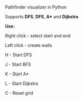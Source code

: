 Pathfinder visualizer in Python

Supports <b>DFS</b>, <b>DFS</b>, <b>A*</b> and <b>Dijkstra</b>


<b>Use:</b>

  Right click - select start and end
  
  Left click - create walls
  
  H - Start DFS
  
  J - Start BFS
  
  K - Start A*
  
  L - Start Dijkstra
  
  C - Reset grid
